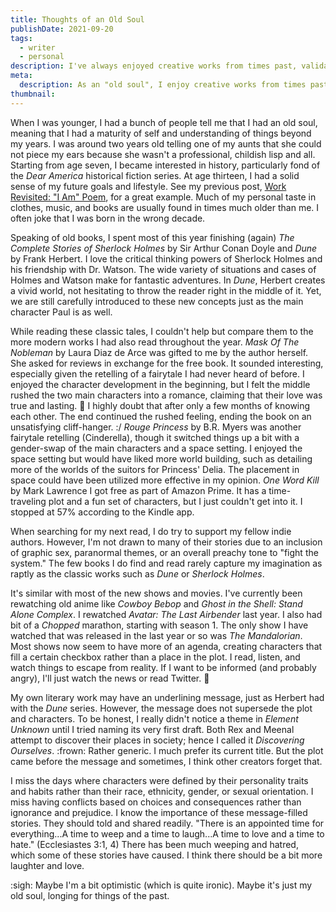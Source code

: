 ```yaml
---
title: Thoughts of an Old Soul
publishDate: 2021-09-20
tags:
  - writer
  - personal
description: I've always enjoyed creative works from times past, validating my identity as an "old soul." Here I compare the differences I've noticed in the creative works of today.
meta:
  description: As an "old soul", I enjoy creative works from times past. Recently, I've noticed a difference between those and the works of today.
thumbnail:
---
```


When I was younger, I had a bunch of people tell me that I had an old soul, meaning that I had a maturity of self and understanding of things beyond my years. I was around two years old telling one of my aunts that she could not piece my ears because she wasn't a professional, childish lisp and all. Starting from age seven, I became interested in history, particularly fond of the _Dear America_ historical fiction series. At age thirteen, I had a solid sense of my future goals and lifestyle. See my previous post, [Work Revisited: "I Am" Poem](/post/work-revisited-i-am-poem), for a great example. Much of my personal taste in clothes, music, and books are usually found in times much older than me. I often joke that I was born in the wrong decade.

Speaking of old books, I spent most of this year finishing (again) _The Complete Stories of Sherlock Holmes_ by Sir Arthur Conan Doyle and _Dune_ by Frank Herbert. I love the critical thinking powers of Sherlock Holmes and his friendship with Dr. Watson. The wide variety of situations and cases of Holmes and Watson make for fantastic adventures. In _Dune_, Herbert creates a vivid world, not hesitating to throw the reader right in the middle of it. Yet, we are still carefully introduced to these new concepts just as the main character Paul is as well.

While reading these classic tales, I couldn't help but compare them to the more modern works I had also read throughout the year. _Mask Of The Nobleman_ by Laura Diaz de Arce was gifted to me by the author herself. She asked for reviews in exchange for the free book. It sounded interesting, especially given the retelling of a fairytale I had never heard of before. I enjoyed the character development in the beginning, but I felt the middle rushed the two main characters into a romance, claiming that their love was true and lasting. :shrug: I highly doubt that after only a few months of knowing each other. The end continued the rushed feeling, ending the book on an unsatisfying cliff-hanger. :/ _Rouge Princess_ by B.R. Myers was another fairytale retelling (Cinderella), though it switched things up a bit with a gender-swap of the main characters and a space setting. I enjoyed the space setting but would have liked more world building, such as detailing more of the worlds of the suitors for Princess' Delia. The placement in space could have been utilized more effective in my opinion. _One Word Kill_ by Mark Lawrence I got free as part of Amazon Prime. It has a time-traveling plot and a fun set of characters, but I just couldn't get into it. I stopped at 57% according to the Kindle app.

When searching for my next read, I do try to support my fellow indie authors. However, I'm not drawn to many of their stories due to an inclusion of graphic sex, paranormal themes, or an overall preachy tone to "fight the system." The few books I do find and read rarely capture my imagination as raptly as the classic works such as _Dune_ or _Sherlock Holmes_.

It's similar with most of the new shows and movies. I've currently been rewatching old anime like _Cowboy Bebop_ and _Ghost in the Shell: Stand Alone Complex_. I rewatched _Avatar: The Last Airbender_ last year. I also had bit of a _Chopped_ marathon, starting with season 1. The only show I have watched that was released in the last year or so was _The Mandalorian_. Most shows now seem to have more of an agenda, creating characters that fill a certain checkbox rather than a place in the plot. I read, listen, and watch things to escape from reality. If I want to be informed (and probably angry), I'll just watch the news or read Twitter. :shrug:

My own literary work may have an underlining message, just as Herbert had with the _Dune_ series. However, the message does not supersede the plot and characters. To be honest, I really didn't notice a theme in _Element Unknown_ until I tried naming its very first draft. Both Rex and Meenal attempt to discover their places in society; hence I called it _Discovering Ourselves_. :frown: Rather generic. I much prefer its current title. But the plot came before the message and sometimes, I think other creators forget that.

I miss the days where characters were defined by their personality traits and habits rather than their race, ethnicity, gender, or sexual orientation. I miss having conflicts based on choices and consequences rather than ignorance and prejudice. I know the importance of these message-filled stories. They should told and shared readily. "There is an appointed time for everything...A time to weep and a time to laugh...A time to love and a time to hate." (Ecclesiastes 3:1, 4) There has been much weeping and hatred, which some of these stories have caused. I think there should be a bit more laughter and love.

:sigh: Maybe I'm a bit optimistic (which is quite ironic). Maybe it's just my old soul, longing for things of the past.
